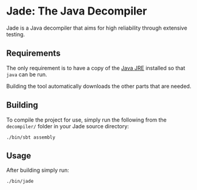 # Jade: The Java Decompiler

Jade is a Java decompiler that aims for high reliability through extensive
testing.

## Requirements

The only requirement is to have a copy of the [Java
JRE](http://www.oracle.com/technetwork/java/javase/downloads/index.html)
installed so that `java` can be run.

Building the tool automatically downloads the other parts that are needed.

## Building

To compile the project for use, simply run the following from the `decompiler/`
folder in your Jade source directory:

```
./bin/sbt assembly
```

## Usage

After building simply run:

```
./bin/jade
```
